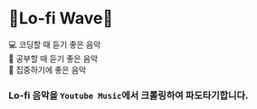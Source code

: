 # :city_sunset:Lo-fi Wave:ocean:

:computer: 코딩할 때 듣기 좋은 음악    
:pencil: 공부할 때 듣기 좋은 음악  
:tea: 집중하기에 좋은 음악  
  
### Lo-fi 음악을 `Youtube Music`에서 크롤링하여 파도타기합니다.
